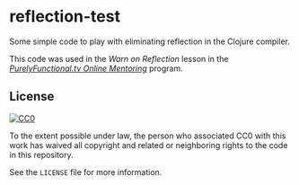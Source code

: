 # reflection-test

Some simple code to play with eliminating reflection in the Clojure
compiler.

This code was used in the *Warn on Reflection* lesson in the
[*PurelyFunctional.tv Online Mentoring*][ment] program.

[ment]: http://www.purelyfunctional.tv/mentoring

## License

[![CC0](http://i.creativecommons.org/p/zero/1.0/88x31.png)](http://creativecommons.org/publicdomain/zero/1.0/)

To the extent possible under law, the person who associated CC0 with
this work has waived all copyright and related or neighboring rights
to the code in this repository.

See the `LICENSE` file for more information.
